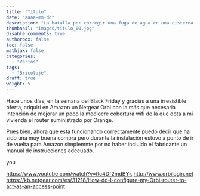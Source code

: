 ```yaml
---
title: "Título"
date: "aaaa-mm-dd"
description: "La batalla por corregir una fuga de agua en una cisterna Roca de doble pulsador."
thumbnail: "images/titulo_00.jpg"
disable_comments: true
authorbox: false
toc: false
mathjax: false
categories:
  - "Varios"
tags:
  - "Bricolaje"
draft: true
weight: 5
---
```

Hace unos días, en la semana del Black Friday y gracias a una irresistible oferta, adquirí en Amazon un Netgear Orbi con la más que necesaria intención de mejorar un poco la mediocre cobertura wifi de la que dota a mi vivienda el router suministrado por Orange.

Pues bien, ahora que esta funcionando correctamente puedo decir que ha sido una muy buena compra pero durante la instalación estuvo a punto de ir de vuelta para Amazon simplemnte por no haber incluido el fabricante un manual de instrucciones adecuado.

you

https://www.youtube.com/watch?v=Rc4Df2mdBYk
http://www.orbilogin.net
https://kb.netgear.com/es/31218/How-do-I-configure-my-Orbi-router-to-act-as-an-access-point
